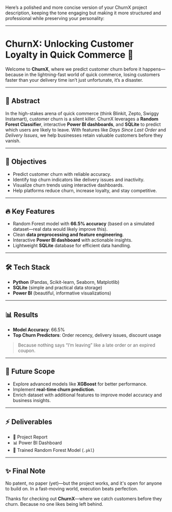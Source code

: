 Here’s a polished and more concise version of your ChurnX project description, keeping the tone engaging but making it more structured and professional while preserving your personality:

---

# **ChurnX: Unlocking Customer Loyalty in Quick Commerce 🚀**

Welcome to **ChurnX**, where we predict customer churn before it happens—because in the lightning-fast world of quick commerce, losing customers faster than your delivery time isn’t just unfortunate, it’s a disaster.

---

## 🧠 **Abstract**

In the high-stakes arena of quick commerce (think Blinkit, Zepto, Swiggy Instamart), customer churn is a silent killer. ChurnX leverages a **Random Forest Classifier**, interactive **Power BI dashboards**, and **SQLite** to predict which users are likely to leave. With features like *Days Since Last Order* and *Delivery Issues*, we help businesses retain valuable customers before they vanish.

---

## 🎯 **Objectives**

* Predict customer churn with reliable accuracy.
* Identify top churn indicators like delivery issues and inactivity.
* Visualize churn trends using interactive dashboards.
* Help platforms reduce churn, increase loyalty, and stay competitive.

---

## 🔥 **Key Features**

* Random Forest model with **66.5% accuracy** (based on a simulated dataset—real data would likely improve this).
* Clean **data preprocessing and feature engineering**.
* Interactive **Power BI dashboard** with actionable insights.
* Lightweight **SQLite** database for efficient data handling.

---

## 🛠 **Tech Stack**

* **Python** (Pandas, Scikit-learn, Seaborn, Matplotlib)
* **SQLite** (simple and practical data storage)
* **Power BI** (beautiful, informative visualizations)

---

## 📊 **Results**

* **Model Accuracy**: 66.5%
* **Top Churn Predictors**: Order recency, delivery issues, discount usage

> Because nothing says “I’m leaving” like a late order or an expired coupon.

---

## 🚀 **Future Scope**

* Explore advanced models like **XGBoost** for better performance.
* Implement **real-time churn prediction**.
* Enrich dataset with additional features to improve model accuracy and business insights.

---

## ⚡ **Deliverables**

* 📄 Project Report
* 📊 Power BI Dashboard
* 🤖 Trained Random Forest Model (`.pkl`)

---

## ✨ Final Note

No patent, no paper (yet)—but the project works, and it's open for anyone to build on. In a fast-moving world, execution beats perfection.

Thanks for checking out **ChurnX**—where we catch customers before they churn.
Because no one likes being left behind.
